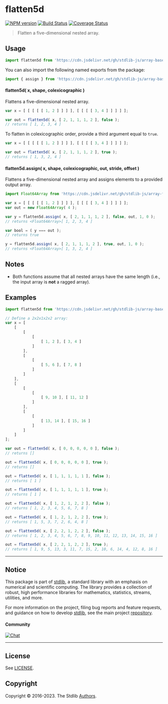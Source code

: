 <!--

@license Apache-2.0

Copyright (c) 2023 The Stdlib Authors.

Licensed under the Apache License, Version 2.0 (the "License");
you may not use this file except in compliance with the License.
You may obtain a copy of the License at

   http://www.apache.org/licenses/LICENSE-2.0

Unless required by applicable law or agreed to in writing, software
distributed under the License is distributed on an "AS IS" BASIS,
WITHOUT WARRANTIES OR CONDITIONS OF ANY KIND, either express or implied.
See the License for the specific language governing permissions and
limitations under the License.

-->

# flatten5d

[![NPM version][npm-image]][npm-url] [![Build Status][test-image]][test-url] [![Coverage Status][coverage-image]][coverage-url] <!-- [![dependencies][dependencies-image]][dependencies-url] -->

> Flatten a five-dimensional nested array.



<section class="usage">

## Usage

```javascript
import flatten5d from 'https://cdn.jsdelivr.net/gh/stdlib-js/array-base-flatten5d@v0.0.1-deno/mod.js';
```

You can also import the following named exports from the package:

```javascript
import { assign } from 'https://cdn.jsdelivr.net/gh/stdlib-js/array-base-flatten5d@v0.0.1-deno/mod.js';
```

#### flatten5d( x, shape, colexicographic )

Flattens a five-dimensional nested array.

```javascript
var x = [ [ [ [ [ 1, 2 ] ] ] ], [ [ [ [ 3, 4 ] ] ] ] ];

var out = flatten5d( x, [ 2, 1, 1, 1, 2 ], false );
// returns [ 1, 2, 3, 4 ]
```

To flatten in colexicographic order, provide a third argument equal to `true`.

```javascript
var x = [ [ [ [ [ 1, 2 ] ] ] ], [ [ [ [ 3, 4 ] ] ] ] ];

var out = flatten5d( x, [ 2, 1, 1, 1, 2 ], true );
// returns [ 1, 3, 2, 4 ]
```

#### flatten5d.assign( x, shape, colexicographic, out, stride, offset )

Flattens a five-dimensional nested array and assigns elements to a provided output array.

```javascript
import Float64Array from 'https://cdn.jsdelivr.net/gh/stdlib-js/array-float64@deno/mod.js';

var x = [ [ [ [ [ 1, 2 ] ] ] ], [ [ [ [ 3, 4 ] ] ] ] ];
var out = new Float64Array( 4 );

var y = flatten5d.assign( x, [ 2, 1, 1, 1, 2 ], false, out, 1, 0 );
// returns <Float64Array>[ 1, 2, 3, 4 ]

var bool = ( y === out );
// returns true

y = flatten5d.assign( x, [ 2, 1, 1, 1, 2 ], true, out, 1, 0 );
// returns <Float64Array>[ 1, 3, 2, 4 ]
```

</section>

<!-- /.usage -->

<section class="notes">

## Notes

-   Both functions assume that all nested arrays have the same length (i.e., the input array is **not** a ragged array).

</section>

<!-- /.notes -->

<section class="examples">

## Examples

<!-- eslint no-undef: "error" -->

```javascript
import flatten5d from 'https://cdn.jsdelivr.net/gh/stdlib-js/array-base-flatten5d@v0.0.1-deno/mod.js';

// Define a 2x2x1x2x2 array:
var x = [
    [
        [
            [
                [ 1, 2 ], [ 3, 4 ]
            ]
        ],
        [
            [
                [ 5, 6 ], [ 7, 8 ]
            ]
        ]
    ],
    [
        [
            [
                [ 9, 10 ], [ 11, 12 ]
            ]
        ],
        [
            [
                [ 13, 14 ], [ 15, 16 ]
            ]
        ]
    ]
];

var out = flatten5d( x, [ 0, 0, 0, 0, 0 ], false );
// returns []

out = flatten5d( x, [ 0, 0, 0, 0, 0 ], true );
// returns []

out = flatten5d( x, [ 1, 1, 1, 1, 1 ], false );
// returns [ 1 ]

out = flatten5d( x, [ 1, 1, 1, 1, 1 ], true );
// returns [ 1 ]

out = flatten5d( x, [ 1, 2, 1, 2, 2 ], false );
// returns [ 1, 2, 3, 4, 5, 6, 7, 8 ]

out = flatten5d( x, [ 1, 2, 1, 2, 2 ], true );
// returns [ 1, 5, 3, 7, 2, 6, 4, 8 ]

out = flatten5d( x, [ 2, 2, 1, 2, 2 ], false );
// returns [ 1, 2, 3, 4, 5, 6, 7, 8, 9, 10, 11, 12, 13, 14, 15, 16 ]

out = flatten5d( x, [ 2, 2, 1, 2, 2 ], true );
// returns [ 1, 9, 5, 13, 3, 11, 7, 15, 2, 10, 6, 14, 4, 12, 8, 16 ]
```

</section>

<!-- /.examples -->

<!-- Section for related `stdlib` packages. Do not manually edit this section, as it is automatically populated. -->

<section class="related">

</section>

<!-- /.related -->

<!-- Section for all links. Make sure to keep an empty line after the `section` element and another before the `/section` close. -->


<section class="main-repo" >

* * *

## Notice

This package is part of [stdlib][stdlib], a standard library with an emphasis on numerical and scientific computing. The library provides a collection of robust, high performance libraries for mathematics, statistics, streams, utilities, and more.

For more information on the project, filing bug reports and feature requests, and guidance on how to develop [stdlib][stdlib], see the main project [repository][stdlib].

#### Community

[![Chat][chat-image]][chat-url]

---

## License

See [LICENSE][stdlib-license].


## Copyright

Copyright &copy; 2016-2023. The Stdlib [Authors][stdlib-authors].

</section>

<!-- /.stdlib -->

<!-- Section for all links. Make sure to keep an empty line after the `section` element and another before the `/section` close. -->

<section class="links">

[npm-image]: http://img.shields.io/npm/v/@stdlib/array-base-flatten5d.svg
[npm-url]: https://npmjs.org/package/@stdlib/array-base-flatten5d

[test-image]: https://github.com/stdlib-js/array-base-flatten5d/actions/workflows/test.yml/badge.svg?branch=v0.0.1
[test-url]: https://github.com/stdlib-js/array-base-flatten5d/actions/workflows/test.yml?query=branch:v0.0.1

[coverage-image]: https://img.shields.io/codecov/c/github/stdlib-js/array-base-flatten5d/main.svg
[coverage-url]: https://codecov.io/github/stdlib-js/array-base-flatten5d?branch=main

<!--

[dependencies-image]: https://img.shields.io/david/stdlib-js/array-base-flatten5d.svg
[dependencies-url]: https://david-dm.org/stdlib-js/array-base-flatten5d/main

-->

[chat-image]: https://img.shields.io/gitter/room/stdlib-js/stdlib.svg
[chat-url]: https://app.gitter.im/#/room/#stdlib-js_stdlib:gitter.im

[stdlib]: https://github.com/stdlib-js/stdlib

[stdlib-authors]: https://github.com/stdlib-js/stdlib/graphs/contributors

[umd]: https://github.com/umdjs/umd
[es-module]: https://developer.mozilla.org/en-US/docs/Web/JavaScript/Guide/Modules

[deno-url]: https://github.com/stdlib-js/array-base-flatten5d/tree/deno
[umd-url]: https://github.com/stdlib-js/array-base-flatten5d/tree/umd
[esm-url]: https://github.com/stdlib-js/array-base-flatten5d/tree/esm
[branches-url]: https://github.com/stdlib-js/array-base-flatten5d/blob/main/branches.md

[stdlib-license]: https://raw.githubusercontent.com/stdlib-js/array-base-flatten5d/main/LICENSE

</section>

<!-- /.links -->
